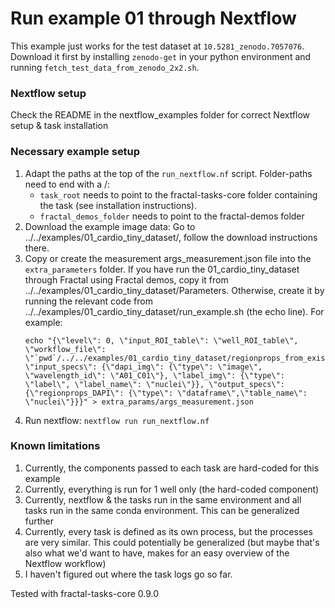 # Run example 01 through Nextflow

This example just works for the test dataset at `10.5281_zenodo.7057076`. Download it first by installing `zenodo-get` in your python environment and running `fetch_test_data_from_zenodo_2x2.sh`.

### Nextflow setup
Check the README in the nextflow_examples folder for correct Nextflow setup & task installation

### Necessary example setup
1. Adapt the paths at the top of the `run_nextflow.nf` script. Folder-paths need to end with a /: 
    - `task_root` needs to point to the fractal-tasks-core folder containing the task (see installation instructions).
    - `fractal_demos_folder` needs to point to the fractal-demos folder
2. Download the example image data: Go to ../../examples/01_cardio_tiny_dataset/, follow the download instructions there.
3. Copy or create the measurement args_measurement.json file into the `extra_parameters` folder. If you have run the 01_cardio_tiny_dataset through Fractal using Fractal demos, copy it from ../../examples/01_cardio_tiny_dataset/Parameters. Otherwise, create it by running the relevant code from ../../examples/01_cardio_tiny_dataset/run_example.sh (the echo line). For example: 
    ```
    echo "{\"level\": 0, \"input_ROI_table\": \"well_ROI_table\", \"workflow_file\": \"`pwd`/../../examples/01_cardio_tiny_dataset/regionprops_from_existing_labels_feature.yaml\", \"input_specs\": {\"dapi_img\": {\"type\": \"image\", \"wavelength_id\": \"A01_C01\"}, \"label_img\": {\"type\": \"label\", \"label_name\": \"nuclei\"}}, \"output_specs\": {\"regionprops_DAPI\": {\"type\": \"dataframe\",\"table_name\": \"nuclei\"}}}" > extra_params/args_measurement.json
    ```
4. Run nextflow: `nextflow run run_nextflow.nf`


### Known limitations
1. Currently, the components passed to each task are hard-coded for this example
2. Currently, everything is run for 1 well only (the hard-coded component)
3. Currently, nextflow & the tasks run in the same environment and all tasks run in the same conda environment. This can be generalized further
4. Currently, every task is defined as its own process, but the processes are very similar. This could potentially be generalized (but maybe that's also what we'd want to have, makes for an easy overview of the Nextflow workflow)
5. I haven't figured out where the task logs go so far.


Tested with fractal-tasks-core 0.9.0
